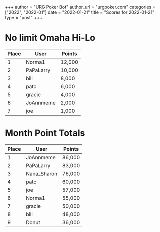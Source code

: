 +++
author = "URG Poker Bot"
author_url = "urgpoker.com"
categories = ["2022", "2022-01"]
date = "2022-01-21"
title = "Scores for 2022-01-21"
type = "post"
+++
# No limit Omaha Hi-Lo

| Place | User | Points |
|-------|------|--------|
| 1 | Norma1 | 12,000 |
| 2 | PaPaLarry | 10,000 |
| 3 | bill | 8,000 |
| 4 | patc | 6,000 |
| 5 | gracie | 4,000 |
| 6 | JoAnnmeme | 2,000 |
| 7 | joe | 1,000 |

# Month Point Totals

| Place | User | Points |
|-------|------|--------|
| 1 | JoAnnmeme | 86,000 |
| 2 | PaPaLarry | 83,000 |
| 3 | Nana_Sharon | 76,000 |
| 4 | patc | 60,000 |
| 5 | joe | 57,000 |
| 6 | Norma1 | 55,000 |
| 7 | gracie | 50,000 |
| 8 | bill | 48,000 |
| 9 | Donut | 36,000 |
